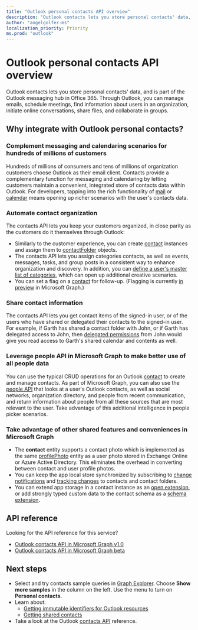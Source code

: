 ```yaml
---
title: "Outlook personal contacts API overview"
description: "Outlook contacts lets you store personal contacts' data, and is part of the Outlook messaging hub in Office 365. Through Outlook, you can manage emails, schedule meetings, find information about users in an organization, initiate online conversations, share files, and collaborate in groups."
author: "angelgolfer-ms"
localization_priority: Priority
ms.prod: "outlook"
---
```


# Outlook personal contacts API overview

Outlook contacts lets you store personal contacts' data, and is part of the Outlook messaging hub in Office 365. Through Outlook, you can manage emails, schedule meetings, find information about users in an organization, initiate online conversations, share files, and collaborate in groups.

## Why integrate with Outlook personal contacts?

### Complement messaging and calendaring scenarios for hundreds of millions of customers

Hundreds of millions of consumers and tens of millions of organization customers choose Outlook as their email client. Contacts provide a complementary function for messaging and calendaring by letting customers maintain a convenient, integrated store of contacts data within Outlook. For developers, tapping into the rich functionality of [mail](outlook-mail-concept-overview.md) or [calendar](outlook-calendar-concept-overview.md) means opening up richer scenarios with the user's contacts data.

### Automate contact organization

The contacts API lets you keep your customers organized, in close parity as the customers do it themselves through Outlook:

- Similarly to the customer experience, you can create [contact](/graph/api/resources/contact?view=graph-rest-1.0) instances and assign them to [contactFolder](/graph/api/resources/contactfolder?view=graph-rest-1.0) objects.
- The contacts API lets you assign categories contacts, as well as events, messages, tasks, and group posts in a consistent way to enhance organization and discovery. In addition, you can [define a user's master list of categories](/graph/api/outlookuser-post-mastercategories?view=graph-rest-1.0), which can open up additional creative scenarios.
- You can set a flag on a [contact](/graph/api/resources/contact?view=graph-rest-1.0) for follow-up. (Flagging is currently [in preview](versioning-and-support.md#beta-version) in Microsoft Graph.)

### Share contact information

The contacts API lets you get contact items of the signed-in user, or of the users who have shared or delegated their contacts to the signed-in user. For example, if Garth has shared a contact folder with John, or if Garth has delegated access to John, then [delegated permissions](auth/auth-concepts.md#microsoft-graph-permissions) from John would give you read access to Garth's shared calendar and contents as well.

### Leverage people API in Microsoft Graph to make better use of all people data

You can use the typical CRUD operations for an Outlook [contact](/graph/api/resources/contact?view=graph-rest-1.0) to create and manage contacts. As part of Microsoft Graph, you can also use the [people API](people-example.md) that looks at a user's Outlook contacts, as well as social networks, organization directory, and people from recent communication, and return information about people from all these sources that are most relevant to the user. Take advantage of this additional intelligence in people picker scenarios.

### Take advantage of other shared features and conveniences in Microsoft Graph

- The **contact** entity supports a contact photo which is implemented as the same [profilePhoto](/graph/api/resources/profilephoto?view=graph-rest-1.0) entity as a user photo stored in Exchange Online or Azure Active Directory. This eliminates the overhead in converting between contact and user profile photos.
- You can keep the app local store synchronized by subscribing to [change notifications](/graph/api/resources/webhooks?view=graph-rest-1.0) and [tracking changes](delta-query-overview.md) to contacts and contact folders.
- You can extend app storage in a contact instance as an [open extension](extensibility-overview.md#open-extensions), or add strongly typed custom data to the contact schema as a [schema extension](extensibility-overview.md#schema-extensions).

## API reference

Looking for the API reference for this service?

- [Outlook contacts API in Microsoft Graph v1.0](/graph/api/resources/contact?view=graph-rest-1.0)
- [Outlook contacts API in Microsoft Graph beta](/graph/api/resources/contact?view=graph-rest-beta)

## Next steps

- Select and try contacts sample queries in [Graph Explorer](https://developer.microsoft.com/graph/graph-explorer/?request=me%2Fcontacts&version=v1.0). Choose **Show more samples** in the column on the left. Use the menu to turn on **Personal contacts**.
- Learn about:
  - [Getting immutable identifiers for Outlook resources](outlook-immutable-id.md)
  - [Getting shared contacts](outlook-get-shared-contacts-folders.md)
- Take a look at the Outlook [contacts API](/graph/api/resources/contact?view=graph-rest-1.0) reference.

